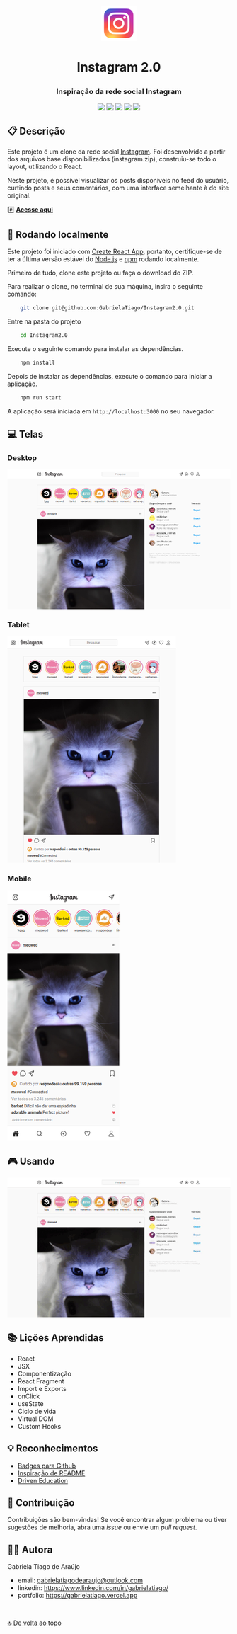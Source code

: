 <p align="center"><img src="public/favicon.ico" height="80px"/></p>

# <p align="center">Instagram 2.0</p>

### <p align = "center">Inspiração da rede social Instagram</p>

<p align = "center" >
   <img src="https://img.shields.io/badge/React-20232A?style=for-the-badge&logo=react&logoColor=61DAFB"  height="30px"/>
   <img src="https://img.shields.io/badge/CSS3-1572B6?style=for-the-badge&logo=css3&logoColor=white"  height="30px"/>
   <img src="https://img.shields.io/badge/JavaScript-323330?style=for-the-badge&logo=javascript&logoColor=F7DF1E"  height="30px"/>
   <img src="https://img.shields.io/badge/Vercel-000000?style=for-the-badge&logo=vercel&logoColor=white"  height="30px"/>
   <img src="https://img.shields.io/badge/prettier-1A2C34?style=for-the-badge&logo=prettier&logoColor=F7BA3E"  height="30px"/>
</p>

## :clipboard: Descrição

Este projeto é um clone da rede social [Instagram](https://www.instagram.com). Foi desenvolvido a partir dos arquivos base disponibilizados (instagram.zip), construiu-se todo o layout, utilizando o React.

Neste projeto, é possível visualizar os posts disponíveis no feed do usuário, curtindo posts e seus comentários, com uma interface semelhante à do site original.

#️⃣ [**Acesse aqui**](https://instagram2-0-lovat.vercel.app)

## :rocket: Rodando localmente

Este projeto foi iniciado com [Create React App](https://github.com/facebook/create-react-app), portanto, certifique-se de ter a última versão estável do [Node.js](https://nodejs.org/en/download) e [npm](https://www.npmjs.com/) rodando localmente.

Primeiro de tudo, clone este projeto ou faça o download do ZIP.

Para realizar o clone, no terminal de sua máquina, insira o seguinte comando:

```bash
    git clone git@github.com:GabrielaTiago/Instagram2.0.git
```

Entre na pasta do projeto

```bash
    cd Instagram2.0
```

Execute o seguinte comando para instalar as dependências.

```bash
    npm install
```

Depois de instalar as dependências, execute o comando para iniciar a aplicação.

```bash
    npm run start
```

A aplicação será iniciada em `http://localhost:3000` no seu navegador.

## :computer: Telas

### Desktop

![app view on a large screen](screens/large.png)

### Tablet

![app view on a medium screen](screens/medium.png)

### Mobile

![app view on a mobile screen](screens/mobile.png)

## 🎮 Usando

![using the app on a large screen](screens/large-screen.gif)

## :books: Lições Aprendidas

- React
- JSX
- Componentização
- React Fragment
- Import e Exports
- onClick
- useState
- Ciclo de vida
- Virtual DOM
- Custom Hooks

## :bulb: Reconhecimentos

- [Badges para Github](https://github.com/alexandresanlim/Badges4-README.md-Profile#-database-)
- [Inspiração de README](https://gist.github.com/luanalessa/7f98467a5ed62d00dcbde67d4556a1e4#file-readme-md)
- [Driven Education](https://www.driven.com.br)

## :muscle: Contribuição

Contribuições são bem-vindas! Se você encontrar algum problema ou tiver sugestões de melhoria, abra uma *issue* ou envie um *pull request*.

## :woman_technologist: Autora

Gabriela Tiago de Araújo

- email: <gabrielatiagodearaujo@outlook.com>
- linkedin: <https://www.linkedin.com/in/gabrielatiago/>
- portfolio: <https://gabrielatiago.vercel.app>

$~$

[🔝 De volta ao topo](#instagram-20)

